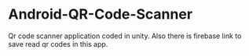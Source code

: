 # Android-QR-Code-Scanner
Qr code scanner application coded in unity. Also there is firebase link to save read qr codes in this app.
